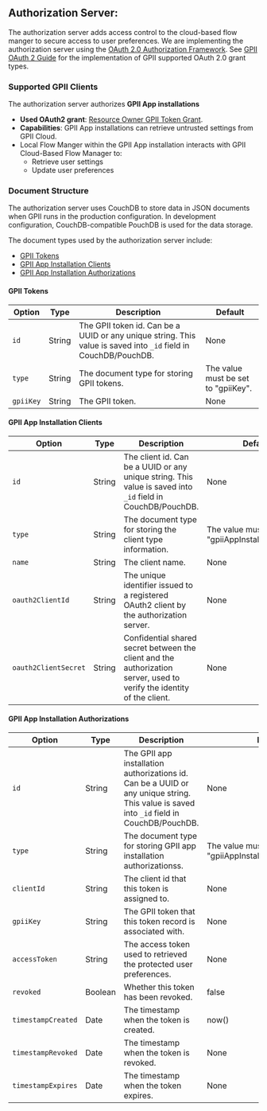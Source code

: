## Authorization Server:

The authorization server adds access control to the cloud-based flow manger to secure access to user preferences. We are implementing the authorization server using the [OAuth 2.0 Authorization Framework](http://oauth.net/2/). See [GPII OAuth 2 Guide](https://wiki.gpii.net/w/GPII_OAuth_2_Guide) for the implementation of GPII supported OAuth 2.0 grant types.

### Supported GPII Clients
The authorization server authorizes **GPII App installations**

* **Used OAuth2 grant**: [Resource Owner GPII Token Grant](https://wiki.gpii.net/w/GPII_OAuth_2_Guide#Resource_Owner_GPII_Token_Grant).
* **Capabilities**: GPII App installations can retrieve untrusted settings from GPII Cloud.
* Local Flow Manger within the GPII App installation interacts with GPII Cloud-Based Flow Manager to:
    * Retrieve user settings
    * Update user preferences

### Document Structure

The authorization server uses CouchDB to store data in JSON documents when GPII runs in the production configuration. In development configuration, CouchDB-compatible PouchDB is used for the data storage.

The document types used by the authorization server include:

* [GPII Tokens](#gpii-tokens)
* [GPII App Installation Clients](#gpii-app-installation-clients)
* [GPII App Installation Authorizations](#gpii-app-installation-authorizations)

#### GPII Tokens

| Option | Type | Description | Default |
| ------ | ---- | ----------- | ------- |
| `id` | String | The GPII token id. Can be a UUID or any unique string. This value is saved into `_id` field in CouchDB/PouchDB. | None |
| `type` | String | The document type for storing GPII tokens. | The value must be set to "gpiiKey". |
| `gpiiKey` | String | The GPII token. | None |

#### GPII App Installation Clients

| Option | Type | Description | Default |
| ------ | ---- | ----------- | ------- |
| `id` | String | The client id. Can be a UUID or any unique string. This value is saved into `_id` field in CouchDB/PouchDB. | None |
| `type` | String | The document type for storing the client type information. | The value must be set to "gpiiAppInstallationClient". |
| `name` | String | The client name. | None |
| `oauth2ClientId` | String | The unique identifier issued to a registered OAuth2 client by the authorization server. | None |
| `oauth2ClientSecret` | String | Confidential shared secret between the client and the authorization server, used to verify the identity of the client. | None |

#### GPII App Installation Authorizations

| Option | Type | Description | Default |
| ------ | ---- | ----------- | ------- |
| `id` | String | The GPII app installation authorizations id. Can be a UUID or any unique string. This value is saved into `_id` field in CouchDB/PouchDB. | None |
| `type` | String | The document type for storing GPII app installation authorizationss. | The value must be set to "gpiiAppInstallationAuthorization". |
| `clientId` | String | The client id that this token is assigned to. | None |
| `gpiiKey` | String | The GPII token that this token record is associated with. | None |
| `accessToken` | String | The access token used to retrieved the protected user preferences. | None |
| `revoked` | Boolean | Whether this token has been revoked. | false |
| `timestampCreated` | Date | The timestamp when the token is created. | now() |
| `timestampRevoked` | Date | The timestamp when the token is revoked. | None |
| `timestampExpires` | Date | The timestamp when the token expires. | None |
